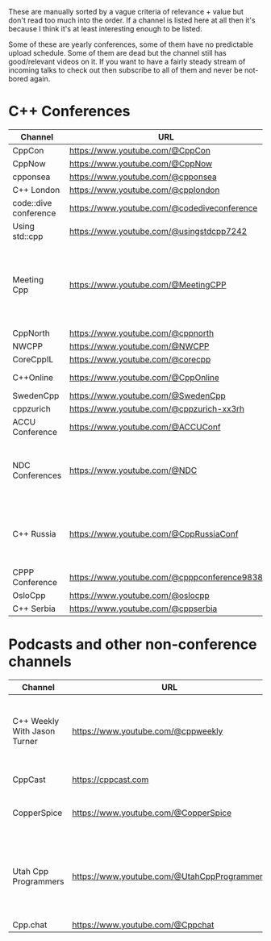 These are manually sorted by a vague criteria of relevance + value but don't read too much into the order. If a channel is listed here at all then it's because I think it's at least interesting enough to be listed.

Some of these are yearly conferences, some of them have no predictable upload schedule. Some of them are dead but the channel still has good/relevant videos on it. If you want to have a fairly steady stream of incoming talks to check out then subscribe to all of them and never be not-bored again.

# C++ Conferences

| Channel               | URL                                              | Notes                                                                                 |
| --------------------- | ------------------------------------------------ | ------------------------------------------------------------------------------------- |
| CppCon                | https://www.youtube.com/@CppCon                  |                                                                                       |
| CppNow                | https://www.youtube.com/@CppNow                  |                                                                                       |
| cpponsea              | https://www.youtube.com/@cpponsea                |                                                                                       |
| C++ London            | https://www.youtube.com/@cpplondon               |                                                                                       |
| code::dive conference | https://www.youtube.com/@codediveconference      |                                                                                       |
| Using std::cpp        | https://www.youtube.com/@usingstdcpp7242         |                                                                                       |
| Meeting Cpp           | https://www.youtube.com/@MeetingCPP              | Turns into an online interview channel while the physical conference isn't happening. |
| CppNorth              | https://www.youtube.com/@cppnorth                |                                                                                       |
| NWCPP                 | https://www.youtube.com/@NWCPP                   |                                                                                       |
| CoreCppIL             | https://www.youtube.com/@corecpp                 |                                                                                       |
| C++Online             | https://www.youtube.com/@CppOnline               | Online-only talks.                                                                    |
| SwedenCpp             | https://www.youtube.com/@SwedenCpp               |                                                                                       |
| cppzurich             | https://www.youtube.com/@cppzurich-xx3rh         |                                                                                       |
| ACCU Conference       | https://www.youtube.com/@ACCUConf                | Not just C++.                                                                         |
| NDC Conferences       | https://www.youtube.com/@NDC                     | Not just C++. More general software development, not just programming.                |
| C++ Russia            | https://www.youtube.com/@CppRussiaConf           | Mostly Russian but with occasional talks in English.                                  |
| CPPP Conference       | https://www.youtube.com/@cpppconference9838      |                                                                                       |
| OsloCpp               | https://www.youtube.com/@oslocpp                 |                                                                                       |
| C++ Serbia            | https://www.youtube.com/@cppserbia               |                                                                                       |

# Podcasts and other non-conference channels
| Channel                      | URL                                         | Notes                                                 |
| ---------------------------- | ------------------------------------------- | ----------------------------------------------------- |
| C++ Weekly With Jason Turner | https://www.youtube.com/@cppweekly          | He's available for code reviews and on-site training. |
| CppCast                      | https://cppcast.com                         | Audio podcast.                                        |
| CopperSpice                  | https://www.youtube.com/@CopperSpice        | Sporadic, online-only talks.                          |
| Utah Cpp Programmers         | https://www.youtube.com/@UtahCppProgrammers | Online-only talks, mostly (all?) from a single guy.   |
| Cpp.chat                     | https://www.youtube.com/@Cppchat            | Dead?                                                 |

